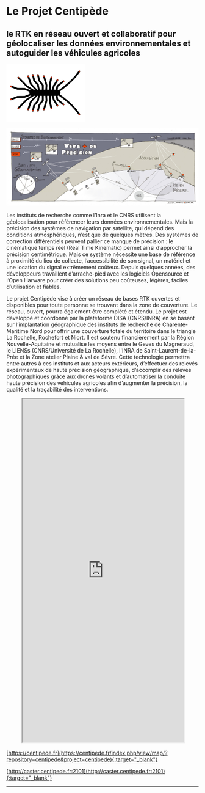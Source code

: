# Le Projet Centipède

## le RTK en réseau ouvert et collaboratif pour géolocaliser les données environnementales et autoguider les véhicules agricoles

![logo](image/index/centipede_petit.png)

![sketch](image/index/1.jpg)

Les instituts de recherche comme l’Inra et le CNRS utilisent la géolocalisation pour référencer leurs données environnementales. Mais la précision des systèmes de navigation par satellite, qui dépend des conditions atmosphériques, n’est que de quelques mètres. Des systèmes de correction différentiels peuvent pallier ce manque de précision : le cinématique temps réel (Real Time Kinematic) permet ainsi d’approcher la précision centimétrique. Mais ce système nécessite une base de référence à proximité du lieu de collecte, l’accessibilité de son signal, un matériel et une location du signal extrêmement coûteux. Depuis quelques années, des développeurs travaillent d’arrache-pied avec les logiciels Opensource et l’Open Harware pour créer des solutions peu coûteuses, légères, faciles d’utilisation et fiables.

Le projet Centipède vise à créer un réseau de bases RTK ouvertes et disponibles pour toute personne se trouvant dans la zone de couverture. Le réseau, ouvert, pourra également être complété et étendu. Le projet est développé et coordonné par la plateforme DISA (CNRS/INRA) en se basant sur l’implantation géographique des instituts de recherche de Charente-Maritime Nord pour offrir une couverture totale du territoire dans le triangle La Rochelle, Rochefort et Niort. Il est soutenu financièrement par la Région Nouvelle-Aquitaine et mutualise les moyens entre le Geves du Magneraud, le LIENSs (CNRS/Université de La Rochelle), l'INRA de Saint-Laurent-de-la-Prée et la Zone atelier Plaine & val de Sèvre. Cette technologie permettra entre autres à ces instituts et aux acteurs extérieurs, d’effectuer des relevés expérimentaux de haute précision géographique, d’accomplir des relevés photographiques grâce aux drones volants et d’automatiser la conduite haute précision des véhicules agricoles afin d’augmenter la précision, la qualité et la traçabilité des interventions.

<figure class="map">
  <iframe src="https://centipede.fr/index.php/view/map/?repository=centipede&project=centipede" width="100%" height="900" allowfullscreen="true"> </iframe>
</figure>

[https://centipede.fr](https://centipede.fr/index.php/view/map/?repository=centipede&project=centipede){:target="_blank"}

[http://caster.centipede.fr:2101](http://caster.centipede.fr:2101){:target="_blank"}


-------------------------------------------------------
